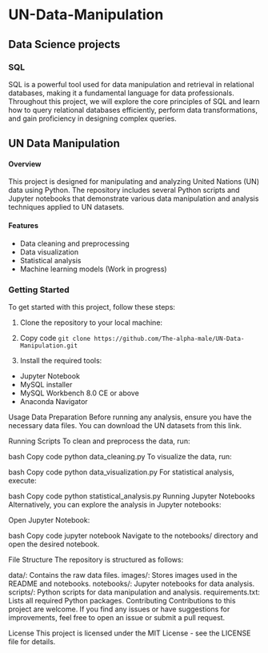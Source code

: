 # UN-Data-Manipulation

## Data Science projects

### SQL
SQL is a powerful tool used for data manipulation and retrieval in relational databases, making it a fundamental language for data professionals. Throughout this project, we will explore the core principles of SQL and learn how to query relational databases efficiently, perform data transformations, and gain proficiency in designing complex queries.


## UN Data Manipulation

#### Overview
This project is designed for manipulating and analyzing United Nations (UN) data using Python. The repository includes several Python scripts and Jupyter notebooks that demonstrate various data manipulation and analysis techniques applied to UN datasets.

#### Features
- Data cleaning and preprocessing
- Data visualization
- Statistical analysis
- Machine learning models (Work in progress)

### Getting Started
To get started with this project, follow these steps:

1. Clone the repository to your local machine:

2. Copy code
`git clone https://github.com/The-alpha-male/UN-Data-Manipulation.git`
3. Install the required tools:
  - Jupyter Notebook
  - MySQL installer
  - MySQL Workbench 8.0 CE or above
  - Anaconda Navigator

Usage
Data Preparation
Before running any analysis, ensure you have the necessary data files. You can download the UN datasets from this link.

Running Scripts
To clean and preprocess the data, run:

bash
Copy code
python data_cleaning.py
To visualize the data, run:

bash
Copy code
python data_visualization.py
For statistical analysis, execute:

bash
Copy code
python statistical_analysis.py
Running Jupyter Notebooks
Alternatively, you can explore the analysis in Jupyter notebooks:

Open Jupyter Notebook:

bash
Copy code
jupyter notebook
Navigate to the notebooks/ directory and open the desired notebook.

File Structure
The repository is structured as follows:

data/: Contains the raw data files.
images/: Stores images used in the README and notebooks.
notebooks/: Jupyter notebooks for data analysis.
scripts/: Python scripts for data manipulation and analysis.
requirements.txt: Lists all required Python packages.
Contributing
Contributions to this project are welcome. If you find any issues or have suggestions for improvements, feel free to open an issue or submit a pull request.

License
This project is licensed under the MIT License - see the LICENSE file for details.

